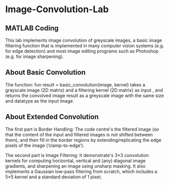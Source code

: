 # Image-Convolution-Lab
## MATLAB Coding
This lab implements image convolution of greyscale images, a basic image filtering function
that is implemented in many computer vision systems (e.g. for edge detection) and most image
editing programs such as Photoshop (e.g. for image sharpening).
## About Basic Convolution
The function: fun result = basic_convolution(image, kernel) 
takes a grayscale image (2D matrix) and a filtering kernel (2D matrix) as input , and
returns the convolved image result as a greyscale image with the same size and datatype as
the input image.
## About Extended Convolution

The first part is Border Handling:
The code centre's the filtered image (so that the content of the input and filtered images is not
shifted between them), and then fill in the border regions by extending/replicating the edge
pixels of the image (‘clamp-to-edge’).

The second part is Image Filtering:
It demonstrate's 3×3 convolution kernels for computing horizontal, vertical and (any) diagonal image gradients,
and sharpening an image using unsharp masking. It also implements a Gaussian low-pass filtering from scratch,
which includes a 5×5 kernel and a standard deviation of 1 pixel;
